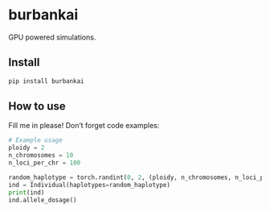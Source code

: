 # burbankai


<!-- WARNING: THIS FILE WAS AUTOGENERATED! DO NOT EDIT! -->

GPU powered simulations.

## Install

``` sh
pip install burbankai
```

## How to use

Fill me in please! Don’t forget code examples:

``` python
# Example usage
ploidy = 2
n_chromosomes = 10
n_loci_per_chr = 100

random_haplotype = torch.randint(0, 2, (ploidy, n_chromosomes, n_loci_per_chr))
ind = Individual(haplotypes=random_haplotype)
print(ind)
ind.allele_dosage()
```
